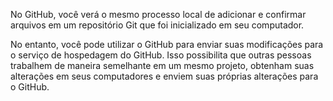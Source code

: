 No GitHub, você verá o mesmo processo local de adicionar e confirmar arquivos em um repositório Git que foi inicializado em seu computador.

No entanto, você pode utilizar o GitHub para enviar suas modificações para o serviço de hospedagem do GitHub. Isso possibilita que outras pessoas trabalhem de maneira semelhante em um mesmo projeto, obtenham suas alterações em seus computadores e enviem suas próprias alterações para o GitHub.